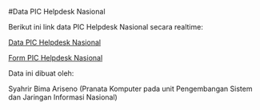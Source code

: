 #Data PIC Helpdesk Nasional


Berikut ini link data PIC Helpdesk Nasional secara realtime:

[Data PIC Helpdesk Nasional](https://docs.google.com/spreadsheets/d/1dixGJr_YrYeb3bO7yQL6CyJK85QywNX73P79WSCJTrg/edit?usp=sharing)

[Form PIC Helpdesk Nasional](https://forms.gle/3sGcQLtCbJ5w4wS6)

Data ini dibuat oleh: 

Syahrir Bima Ariseno (Pranata Komputer pada unit Pengembangan Sistem dan Jaringan Informasi Nasional)